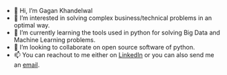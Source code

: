 - 👋 Hi, I’m Gagan Khandelwal
- 👀 I’m interested in solving complex business/technical problems in an optimal way. 
- 🌱 I’m currently learning the tools used in python for solving Big Data and Machine Learning problems.
- 💞️ I’m looking to collaborate on open source software of python.
- 📫 You can reachout to me either on [LinkedIn](https://www.linkedin.com/in/gagan-khandelwal-b87aa5116/) or you can also send me an [email](mailto:gagankh123@gmail.com).

<!---
gagankh123/gagankh123 is a ✨ special ✨ repository because its `README.md` (this file) appears on your GitHub profile.
You can click the Preview link to take a look at your changes.
--->
